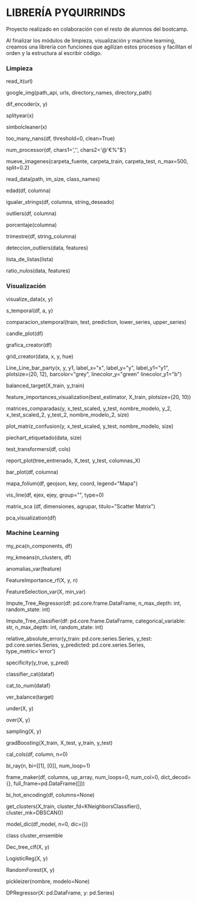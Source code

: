 # LIBRERÍA PYQUIRRINDS

Proyecto realizado en colaboración con el resto de alumnos del bootcamp.

Al finalizar los módulos de limpieza, visualización y machine learning, creamos una librería con funciones que agilizan estos procesos y facilitan el orden y la estructura al escribir código.


### Limpieza

read_it(url)

google_img(path_api, urls, directory_names, directory_path)

dif_encoder(x, y)

splityear(x)

simbolcleaner(x)

too_many_nans(df, threshold=0, clean=True)

num_processor(df, chars1=',\'', chars2='@\'€%"$')

mueve_imagenes(carpeta_fuente, carpeta_train, carpeta_test, n_max=500, split=0.2)

read_data(path, im_size, class_names)

edad(df, columna)

igualar_strings(df, columna, string_deseado)

outliers(df, columna)

porcentaje(columna)

trimestre(df, string_columna)

deteccion_outliers(data, features)

lista_de_listas(lista)

ratio_nulos(data, features)




### Visualización

visualize_data(x, y)

s_temporal(df, a, y)

comparacion_stemporal(train, test, prediction, lower_series, upper_series)

candle_plot(df)

grafica_creator(df)

grid_creator(data, x, y, hue)

Line_Line_bar_party(x, y, y1, label_x="x", label_y="y", label_y1="y1", plotsize=(20, 12), barcolor="grey", linecolor_y="green" linecolor_y1="b")

balanced_target(X_train, y_train)

feature_importances_visualization(best_estimator, X_train, plotsize=(20, 10))

matrices_comparadas(y, x_test_scaled, y_test, nombre_modelo, y_2, x_test_scaled_2, y_test_2, nombre_modelo_2, size)

plot_matriz_confusion(y, x_test_scaled, y_test, nombre_modelo, size)

piechart_etiquetado(data, size)

test_transformers(df, cols)

report_plot(tree_entrenado, X_test, y_test, columnas_X)

bar_plot(df, columna)

mapa_folium(df, geojson, key, coord, legend="Mapa")

vis_line(df, ejex, ejey, group="", type=0)

matrix_sca (df, dimensiones, agrupar, titulo="Scatter Matrix")

pca_visualization(df)



### Machine Learning

my_pca(n_components, df)

my_kmeans(n_clusters, df)

anomalias_var(feature)

FeatureImportance_rf(X, y, n)

FeatureSelection_var(X, min_var)

Impute_Tree_Regressor(df: pd.core.frame.DataFrame, n_max_depth: int, random_state: int)

Impute_Tree_classifier(df: pd.core.frame.DataFrame, categorical_variable: str, n_max_depth: int, random_state: int)

relative_absolute_error(y_train: pd.core.series.Series, y_test: pd.core.series.Series, y_predicted: pd.core.series.Series, type_metric='error')

specificity(y_true, y_pred)

classifier_cat(dataf)

cat_to_num(dataf)

ver_balance(target)

under(X, y)

over(X, y)

sampling(X, y)

gradBoosting(X_train, X_test, y_train, y_test)

cal_cols(df, column, n=0)

bi_ray(n, bi=[[1], [0]], num_loop=1)

frame_maker(df, columns, up_array, num_loops=0, num_col=0, dict_decod={}, full_frame=pd.DataFrame([]))

bi_hot_encoding(df, columns=None)

get_clusters(X_train, cluster_fd=KNeighborsClassifier(), cluster_mk=DBSCAN())

model_dic(df_model, n=0, dic={})

class cluster_ensemble

Dec_tree_clf(X, y)

LogisticReg(X, y)

RandomForest(X, y)

pickleizer(nombre, modelo=None)

DPRegressor(X: pd.DataFrame, y: pd.Series)
